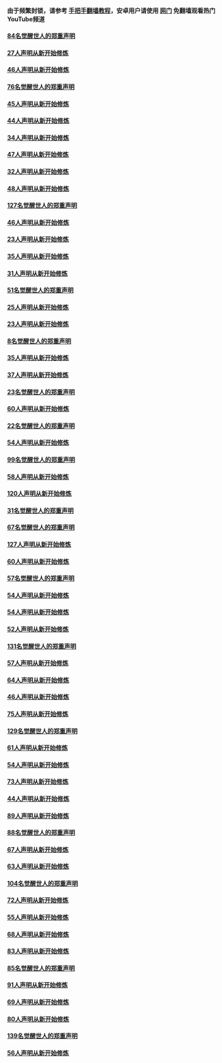 #### 由于频繁封锁，请参考 [手把手翻墙教程](https://github.com/gfw-breaker/guides/wiki/)，安卓用户请使用 [网门](https://github.com/gfw-breaker/nogfw/blob/master/dl.md?t=03031500) 免翻墙观看热门YouTube频道 

#### [84名觉醒世人的郑重声明](../pages/91/421543.md?t=03031500) 

#### [27人声明从新开始修炼](../pages/91/421465.md?t=03031500) 

#### [46人声明从新开始修炼](../pages/91/421454.md?t=03031500) 

#### [76名觉醒世人的郑重声明](../pages/91/421453.md?t=03031500) 

#### [45人声明从新开始修炼](../pages/91/421452.md?t=03031500) 

#### [44人声明从新开始修炼](../pages/91/421422.md?t=03031500) 

#### [34人声明从新开始修炼](../pages/91/421322.md?t=03031500) 

#### [47人声明从新开始修炼](../pages/91/421264.md?t=03031500) 

#### [32人声明从新开始修炼](../pages/91/421225.md?t=03031500) 

#### [48人声明从新开始修炼](../pages/91/421202.md?t=03031500) 

#### [127名觉醒世人的郑重声明](../pages/91/421224.md?t=03031500) 

#### [46人声明从新开始修炼](../pages/91/421203.md?t=03031500) 

#### [23人声明从新开始修炼](../pages/91/421138.md?t=03031500) 

#### [35人声明从新开始修炼](../pages/91/421122.md?t=03031500) 

#### [31人声明从新开始修炼](../pages/91/421081.md?t=03031500) 

#### [51名觉醒世人的郑重声明](../pages/91/421080.md?t=03031500) 

#### [25人声明从新开始修炼](../pages/91/421020.md?t=03031500) 

#### [23人声明从新开始修炼](../pages/91/420884.md?t=03031500) 

#### [8名觉醒世人的郑重声明](../pages/91/420883.md?t=03031500) 

#### [35人声明从新开始修炼](../pages/91/420809.md?t=03031500) 

#### [37人声明从新开始修炼](../pages/91/420766.md?t=03031500) 

#### [23名觉醒世人的郑重声明](../pages/91/420765.md?t=03031500) 

#### [60人声明从新开始修炼](../pages/91/420727.md?t=03031500) 

#### [22名觉醒世人的郑重声明](../pages/91/420726.md?t=03031500) 

#### [54人声明从新开始修炼](../pages/91/420529.md?t=03031500) 

#### [99名觉醒世人的郑重声明](../pages/91/420528.md?t=03031500) 

#### [58人声明从新开始修炼](../pages/91/420198.md?t=03031500) 

#### [120人声明从新开始修炼](../pages/91/420141.md?t=03031500) 

#### [31名觉醒世人的郑重声明](../pages/91/420197.md?t=03031500) 

#### [67名觉醒世人的郑重声明](../pages/91/420140.md?t=03031500) 

#### [127人声明从新开始修炼](../pages/91/420082.md?t=03031500) 

#### [60人声明从新开始修炼](../pages/91/420081.md?t=03031500) 

#### [57名觉醒世人的郑重声明](../pages/91/420080.md?t=03031500) 

#### [54人声明从新开始修炼](../pages/91/419533.md?t=03031500) 

#### [54人声明从新开始修炼](../pages/91/419532.md?t=03031500) 

#### [52人声明从新开始修炼](../pages/91/419531.md?t=03031500) 

#### [131名觉醒世人的郑重声明](../pages/91/419530.md?t=03031500) 

#### [57人声明从新开始修炼](../pages/91/419430.md?t=03031500) 

#### [64人声明从新开始修炼](../pages/91/419429.md?t=03031500) 

#### [46人声明从新开始修炼](../pages/91/419428.md?t=03031500) 

#### [75人声明从新开始修炼](../pages/91/419427.md?t=03031500) 

#### [129名觉醒世人的郑重声明](../pages/91/419426.md?t=03031500) 

#### [61人声明从新开始修炼](../pages/91/419198.md?t=03031500) 

#### [54人声明从新开始修炼](../pages/91/419197.md?t=03031500) 

#### [73人声明从新开始修炼](../pages/91/419196.md?t=03031500) 

#### [44人声明从新开始修炼](../pages/91/419075.md?t=03031500) 

#### [89人声明从新开始修炼](../pages/91/419074.md?t=03031500) 

#### [88名觉醒世人的郑重声明](../pages/91/419195.md?t=03031500) 

#### [67人声明从新开始修炼](../pages/91/419073.md?t=03031500) 

#### [63人声明从新开始修炼](../pages/91/419072.md?t=03031500) 

#### [104名觉醒世人的郑重声明](../pages/91/419071.md?t=03031500) 

#### [72人声明从新开始修炼](../pages/91/418902.md?t=03031500) 

#### [55人声明从新开始修炼](../pages/91/418901.md?t=03031500) 

#### [68人声明从新开始修炼](../pages/91/418900.md?t=03031500) 

#### [83人声明从新开始修炼](../pages/91/418757.md?t=03031500) 

#### [85名觉醒世人的郑重声明](../pages/91/418899.md?t=03031500) 

#### [91人声明从新开始修炼](../pages/91/418756.md?t=03031500) 

#### [69人声明从新开始修炼](../pages/91/418755.md?t=03031500) 

#### [80人声明从新开始修炼](../pages/91/418754.md?t=03031500) 

#### [139名觉醒世人的郑重声明](../pages/91/418753.md?t=03031500) 

#### [56人声明从新开始修炼](../pages/91/418594.md?t=03031500) 

